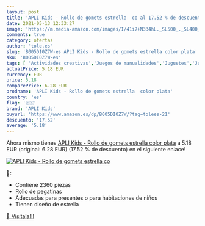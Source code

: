 ```yaml
---
layout: post
title: 'APLI Kids - Rollo de gomets estrella  co al 17.52 % de descuento'
date: 2021-05-13 12:33:27
image: 'https://m.media-amazon.com/images/I/41i7+N334hL._SL500_._SL400_.jpg'
comments: true
category: ofertas
author: 'tole.es'
slug: 'B005DI0Z7W-es APLI Kids - Rollo de gomets estrella color plata'
sku: 'B005DI0Z7W-es'
tags: [ 'Actividades creativas','Juegos de manualidades','Juguetes','Juguetes y juegos','Labores para niños','apli','apli kids', ]
actualPrice: 5.18 EUR
currency: EUR
price: 5.18
comparePrice: 6.28 EUR
prodname: 'APLI Kids - Rollo de gomets estrella  color plata'
country: 'es'
flag: '🇪🇸'
brand: 'APLI Kids'
buyurl: 'https://www.amazon.es/dp/B005DI0Z7W/?tag=tolees-21'
descuento: '17.52'
average: '5.18'
---
```


Ahora mismo tienes [APLI Kids - Rollo de gomets estrella  color plata](https://www.amazon.es/dp/B005DI0Z7W/?tag=tolees-21) a 5.18 EUR (original: 6.28 EUR) (17.52 %  de descuento) en el siguiente enlace!

[![APLI Kids - Rollo de gomets estrella  co](https://m.media-amazon.com/images/I/41i7+N334hL._SL500_._SL400_.jpg)](https://www.amazon.es/dp/B005DI0Z7W/?tag=tolees-21)

🔎:

- Contiene 2360 piezas
- Rollo de pegatinas
- Adecuadas para presentes o para habitaciones de niños
- Tienen diseño de estrella

[🛒 Visítala!!!](https://www.amazon.es/dp/B005DI0Z7W/?tag=tolees-21)
